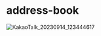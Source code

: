 # address-book

![KakaoTalk_20230914_123444617](https://github.com/junnn0021/address-book/assets/119108967/a121de66-636b-4b54-8e12-154d1fbd0d5b)
